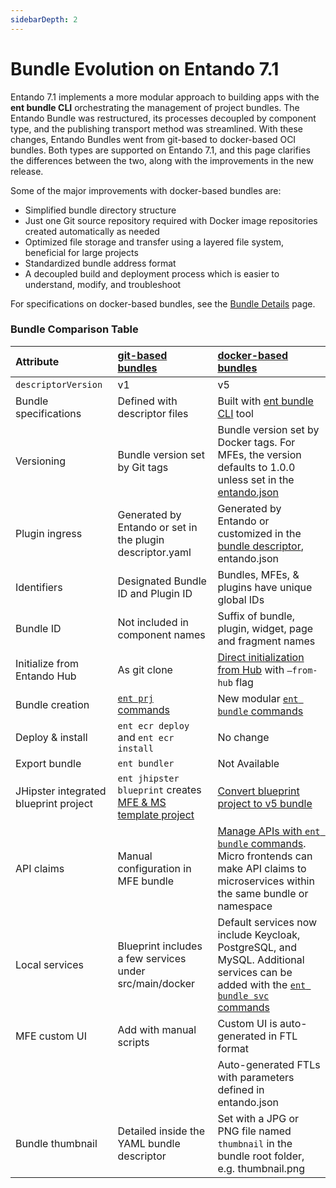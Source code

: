 ```yaml
---
sidebarDepth: 2
---
```


# Bundle Evolution on Entando 7.1

Entando 7.1 implements a more modular approach to building apps with the **ent bundle CLI** orchestrating the management of project bundles. The Entando Bundle was restructured, its processes decoupled by component type, and the publishing transport method was streamlined. With these changes, Entando Bundles went from git-based to docker-based OCI bundles. Both types are supported on Entando 7.1, and this page clarifies the differences between the two, along with the improvements in the new release.

Some of the major improvements with docker-based bundles are:
* Simplified bundle directory structure
* Just one Git source repository required with Docker image repositories created automatically as needed
* Optimized file storage and transfer using a layered file system, beneficial for large projects
* Standardized bundle address format
* A decoupled build and deployment process which is easier to understand, modify, and troubleshoot 

For specifications on docker-based bundles, see the [Bundle Details](bundle-details.md) page. 
### Bundle Comparison Table
|Attribute| [git-based bundles](../../../v7.0/docs/curate/ecr-bundle-details.md)| [docker-based bundles](bundle-details.md)|
| :- | :-------------------- | :---------------------  |
|`descriptorVersion`| v1| v5
| Bundle specifications |Defined with descriptor files | Built with [ent bundle CLI](../getting-started/ent-bundle.md) tool
| Versioning |Bundle version set by Git tags |Bundle version set by Docker tags. For MFEs, the version defaults to 1.0.0 unless set in the [entando.json](bundle-details.md)
|Plugin ingress| Generated by Entando or set in the plugin descriptor.yaml | Generated by Entando or customized in the [bundle descriptor](bundle-details.md#entando-bundle-conventions), entando.json
|Identifiers| Designated Bundle ID and Plugin ID | Bundles, MFEs, & plugins have unique global IDs|
|Bundle ID| Not included in component names | Suffix of bundle, plugin, widget, page and fragment names
|Initialize from Entando Hub| As git clone  |[Direct initialization from Hub](../getting-started/ent-bundle.md#initialization) with `–from-hub` flag|
|Bundle creation | [`ent prj` commands](../getting-started/ent-bundle.md#git-based-bundle-commands)| New modular [`ent bundle` commands](../getting-started/ent-bundle.md)
|Deploy & install| `ent ecr deploy` and `ent ecr install` | No change 
|Export bundle|`ent bundler`| Not Available 
|JHipster integrated blueprint project| `ent jhipster blueprint` creates [MFE & MS template project](../../tutorials/create/ms/generate-microservices-and-micro-frontends.md)| [Convert blueprint project to v5 bundle](../../tutorials/create/ms/generate-microservices-and-micro-frontends.md) <!-- TODO-change link to new tutorial -->
|API claims| Manual configuration in MFE bundle | [Manage APIs with `ent bundle` commands](../getting-started/ent-api.md). Micro frontends can make API claims to microservices within the same bundle or namespace
|Local services |Blueprint includes a few services under src/main/docker | Default services now include Keycloak, PostgreSQL, and MySQL. Additional services can be added with the [`ent bundle svc` commands](../getting-started/ent-svc.md)
|MFE custom UI| Add with manual scripts| Custom UI is auto-generated in FTL format
|| | Auto-generated FTLs with parameters defined in entando.json |
|Bundle thumbnail| Detailed inside the YAML bundle descriptor| Set with a JPG or PNG file named `thumbnail` in the bundle root folder, e.g. thumbnail.png
